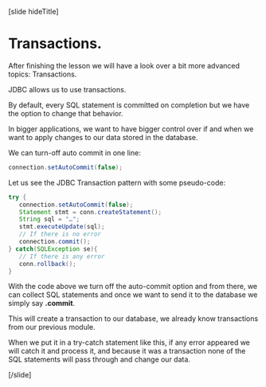 [slide hideTitle]

# Transactions.

After finishing the lesson we will have a look over a bit more advanced topics: Transactions.

JDBC allows us to use transactions.

By default, every SQL statement is committed on completion but we have the option to change that behavior. 

In bigger applications, we want to have bigger control over if and when we want to apply changes to our data stored in the database.

We can turn-off auto commit in one line:

```java
connection.setAutoCommit(false);
```

Let us see the JDBC Transaction pattern with some pseudo-code:

```java
try {
   connection.setAutoCommit(false);
   Statement stmt = conn.createStatement();
   String sql = "…";
   stmt.executeUpdate(sql);  
   // If there is no error
   connection.commit();
} catch(SQLException se){
   // If there is any error
   conn.rollback();
}
```

With the code above we turn off the auto-commit option and from there, we can collect SQL statements and once we want to send it to the database we simply say **.commit**.

This will create a transaction to our database, we already know transactions from our previous module. 

When we put it in a try-catch statement like this, if any error appeared we will catch it and process it, and because it was a transaction none of the SQL statements will pass through and change our data.

[/slide]